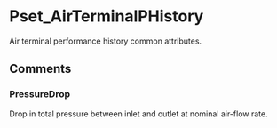 # Pset_AirTerminalPHistory

Air terminal performance history common attributes.
<!-- end of short definition -->

## Comments

### PressureDrop

Drop in total pressure between inlet and outlet at nominal air-flow rate.

